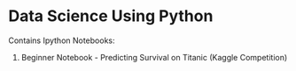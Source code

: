 # Data Science Using Python
Contains Ipython Notebooks:
1. Beginner Notebook - Predicting Survival on Titanic (Kaggle Competition)

